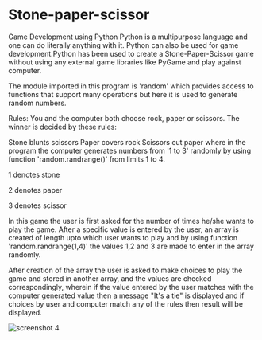 # Stone-paper-scissor
Game Development using Python
Python is a multipurpose language and one can do literally anything with it. Python can also be used for game development.Python has been used to create a Stone-Paper-Scissor game without using any external game libraries like PyGame and play against computer.


The module imported in this program is 'random' which provides access to functions that support many operations but here it is used to generate random numbers.


Rules: You and the computer both choose rock, paper or scissors. The winner is decided by these rules:


Stone blunts scissors
Paper covers rock
Scissors cut paper
where in the program the computer generates numbers from '1 to 3' randomly by using function 'random.randrange()' from limits 1 to 4.


1 denotes stone

2 denotes paper

3 denotes scissor



In this game the user is first asked for the number of times he/she wants to play the game. After a specific value is entered by the user, an array is created of length upto which user wants to play and by using function 'random.randrange(1,4)' the values 1,2 and 3 are made to enter in the array randomly.

After creation of the array the user is asked to make choices to play the game and stored in another array, and the values are checked correspondingly, wherein if the value entered by the user matches with the computer generated value then a message "It's a tie" is displayed and if choices by user and computer match any of the rules then result will be displayed. 


![screenshot 4](https://user-images.githubusercontent.com/40642572/53984850-2e2e2800-4140-11e9-8697-103562eccc05.png)
